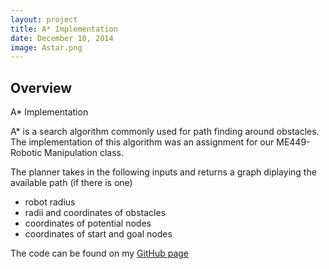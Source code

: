 ```yaml
---
layout: project
title: A* Implementation
date: December 10, 2014
image: Astar.png
---
```


## Overview
A* Implementation

A* is a search algorithm commonly used for path finding around obstacles. The implementation of this algorithm was an assignment for our ME449-Robotic Manipulation class.

The planner takes in the following inputs and returns a graph diplaying the available path (if there is one)

* robot radius
* radii and coordinates of obstacles
* coordinates of potential nodes
* coordinates of start and goal nodes


The code can be found on my [GitHub page](https://github.com/athulyasimon/astar)
